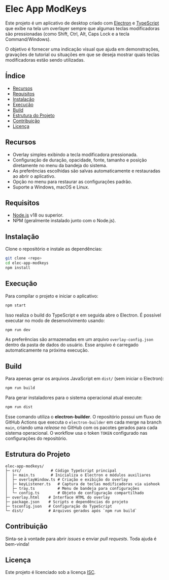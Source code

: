 # Elec App ModKeys

Este projeto é um aplicativo de desktop criado com [Electron](https://www.electronjs.org/) e [TypeScript](https://www.typescriptlang.org/) que exibe na tela um overlayer sempre que algumas teclas modificadoras são pressionadas (como Shift, Ctrl, Alt, Caps Lock e a tecla Command/Windows). 

O objetivo é fornecer uma indicação visual que ajuda em demonstrações, gravações de tutorial ou situações em que se deseja mostrar quais teclas modificadoras estão sendo utilizadas.

## Índice

- [Recursos](#recursos)
- [Requisitos](#requisitos)
- [Instalação](#instalacao)
- [Execução](#execucao)
- [Build](#build)
- [Estrutura do Projeto](#estrutura-do-projeto)
- [Contribuição](#contribuicao)
- [Licença](#licenca)

## Recursos

- Overlay simples exibindo a tecla modificadora pressionada.
- Configuração de duração, opacidade, fonte, tamanho e posição diretamente no menu da bandeja do sistema.
- As preferências escolhidas são salvas automaticamente e restauradas ao abrir o aplicativo.
- Opção no menu para restaurar as configurações padrão.
- Suporte a Windows, macOS e Linux.

## Requisitos

- [Node.js](https://nodejs.org/) v18 ou superior.
- NPM (geralmente instalado junto com o Node.js).

## Instalação

Clone o repositório e instale as dependências:

```bash
git clone <repo>
cd elec-app-modkeys
npm install
```

## Execução

Para compilar o projeto e iniciar o aplicativo:

```bash
npm start
```

Isso realiza o build do TypeScript e em seguida abre o Electron. É possível executar no modo de desenvolvimento usando:

```bash
npm run dev
```

As preferências são armazenadas em um arquivo `overlay-config.json` dentro da
pasta de dados do usuário. Esse arquivo é carregado automaticamente na próxima
execução.

## Build

Para apenas gerar os arquivos JavaScript em `dist/` (sem iniciar o Electron):

```bash
npm run build
```

Para gerar instaladores para o sistema operacional atual execute:

```bash
npm run dist
```

Esse comando utiliza o **electron-builder**. O repositório possui um fluxo de GitHub Actions que executa o `electron-builder` em cada merge na branch `main`, criando uma *release* no GitHub com os pacotes gerados para cada sistema operacional. O workflow usa o token `TOKEN` configurado nas configurações do repositório.

## Estrutura do Projeto

```
elec-app-modkeys/
├─ src/             # Código TypeScript principal
│  ├─ main.ts       # Inicializa o Electron e módulos auxiliares
│  ├─ overlayWindow.ts # Criação e exibição do overlay
│  ├─ keyListener.ts   # Captura de teclas modificadoras via uiohook
│  ├─ tray.ts          # Menu de bandeja para configurações
│  └─ config.ts        # Objeto de configuração compartilhado
├─ overlay.html    # Interface HTML do overlay
├─ package.json    # Scripts e dependências do projeto
├─ tsconfig.json   # Configuração do TypeScript
└─ dist/           # Arquivos gerados após `npm run build`
```

## Contribuição

Sinta-se à vontade para abrir _issues_ e enviar _pull requests_. Toda ajuda é bem-vinda!

## Licença

Este projeto é licenciado sob a licença [ISC](https://opensource.org/licenses/ISC).

